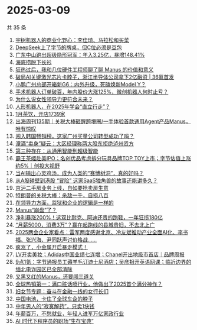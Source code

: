 # 2025-03-09

共 35 条

<!-- BEGIN 36KR -->
<!-- 最后更新时间 2025-03-09 09:55:59 +0800 -->
1. [宇树机器人的商业化野心：李佳琦、马拉松和买菜](https://36kr.com/p/3197032697544327)
1. [DeepSeek上了字节的牌桌，但C位必须是豆包](https://36kr.com/p/3196843303733634)
1. [广东中山跑出超级隐形冠军：年入3.25亿，暴增148.41%](https://36kr.com/p/3196175216377218)
1. [海底捞脱下长衫](https://36kr.com/p/3196180381941377)
1. [狂热过后，我和几位硬件工程师聊了聊 Manus 的价值和意义](https://36kr.com/p/3196196748492424)
1. [破局AI关键激光芯片卡脖子，浙江半导体公司拿下2亿融资 | 36氪首发](https://36kr.com/p/3192794573759108)
1. [小鹏广州总部开箱新G6：内外升级，死磕焕新Model Y？](https://36kr.com/p/3196200791642242)
1. [手术机器人订单破百，年内股价大涨125%，微创机器人何时止亏？](https://36kr.com/p/3196734600384649)
1. [为什么说女性领导力更符合未来？](https://36kr.com/p/3196855045881481)
1. [人形机器人，在2025年学会“直立行走”？](https://36kr.com/p/3195981939394947)
1. [1月茶饮，开店1739家](https://36kr.com/p/3197080935747713)
1. [出海周刊135期｜关税大棒砸醒跨境圈/一手体验首款通用Agent产品Manus，唯有惊叹](https://36kr.com/p/3196844789644935)
1. [闯入韩国畅销榜，这家广州买量公司转型成功了吗？](https://36kr.com/p/3196261567135107)
1. [潭酒“卖身”疑云：大区经理称两大股东拒绝泸州资方](https://36kr.com/p/3196144776085123)
1. [第三种存在：从通用智能到超级智能](https://36kr.com/p/3183170688343685)
1. [霸王茶姬赴美IPO；名创优品考虑拆分玩具品牌TOP TOY上市；字节估值上涨约5%｜创投大视野](https://36kr.com/p/3197619749486213)
1. [当AI输出心灵鸡汤，成为人类的“赛博树洞”，真的好吗？](https://36kr.com/p/3197099409227400)
1. [从A股碰壁到港股 “冒险”   这家SaaS独角兽的故事还能讲多久？](https://36kr.com/p/3196277006372993)
1. [京沪二手房业务上线，自如要抢卖房生意](https://36kr.com/p/3197090229288326)
1. [特朗普的关税大棒：杀敌一千，自损八百](https://36kr.com/p/3196882236931717)
1. [在领导力方面，监狱和企业的逻辑是一样的](https://36kr.com/p/3179092141019776)
1. [Manus“崩盘”了？](https://36kr.com/p/3197349181750913)
1. [净利暴涨200%！这双比耐克、阿迪还贵的跑鞋，一年狂揽180亿](https://36kr.com/p/3197618275286657)
1. [“月薪5000，消费3万”？赢在起跑线的县城贵妇，不去北上广](https://36kr.com/p/3197584543104644)
1. [2025两会企业家看点：雷军两度感谢北京、冷友斌推动产业全面AI化、李书福、张兴海、尹同跃声讨价格战......](https://36kr.com/p/3197739322015360)
1. [疯涨了，小金属开启暴走模式！](https://36kr.com/p/3197536124518022)
1. [LV开卖美妆；Adidas中国业绩七连增；Chanel开出地级市首店｜品牌周报](https://36kr.com/p/3197805791608198)
1. [9点1氪：字节通报员工薅羊毛订迪士尼酒店；吴彦祖开英语网课；临近边界的缅北电诈园区已全部清除](https://36kr.com/p/3196909514882441)
1. [又黑又红的Manus，还要闯三道关](https://36kr.com/p/3196879886105986)
1. [全球热销第一：满口脏话喷行业，他做出了2025首个满分神作？](https://36kr.com/p/3196285624352391)
1. [妇女节专题：奋斗在金融一线的女行长们](https://36kr.com/p/3196907155065216)
1. [中国电池，卡住了全球车企的脖子](https://36kr.com/p/3196361163573641)
1. [中年男人的“寂寞解药”，只卖1块钱](https://36kr.com/p/3196018068946569)
1. [年薪百万，不愁就业，年轻人进军万亿家政行业](https://36kr.com/p/3196227401596290)
1. [AI 时代下程序员的职场“生存宝典”](https://36kr.com/p/3181413747233922)
<!-- END 36KR -->
